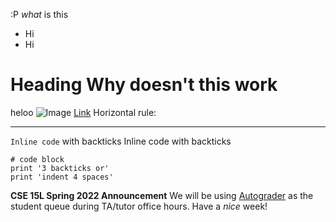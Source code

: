 :P
*what* is this 
* Hi
* Hi
# Heading Why doesn't this work
 heloo
 ![Image](http://url/a.png)
 [Link](http://a.com)
Horizontal rule:

---
`Inline code` with backticks	 	Inline code with backticks
```
# code block
print '3 backticks or'
print 'indent 4 spaces'
```

**CSE 15L Spring 2022 Announcement**  We will be using [Autograder](https://autograder.ucsd.edu) as the student queue during TA/tutor office hours.  Have a *nice* week!  
